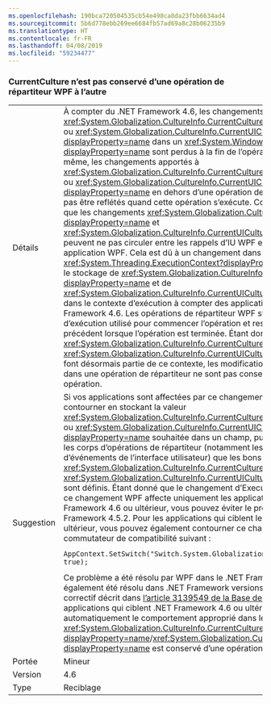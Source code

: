 ```yaml
---
ms.openlocfilehash: 190bca720504535cb54e498ca8da23fbb6634ad4
ms.sourcegitcommit: 5b6d778ebb269ee6684fb57ad69a8c28b06235b9
ms.translationtype: HT
ms.contentlocale: fr-FR
ms.lasthandoff: 04/08/2019
ms.locfileid: "59234477"
---
```

### <a name="currentculture-is-not-preserved-across-wpf-dispatcher-operations"></a>CurrentCulture n’est pas conservé d’une opération de répartiteur WPF à l’autre

|   |   |
|---|---|
|Détails|À compter du .NET Framework 4.6, les changements apportés à <xref:System.Globalization.CultureInfo.CurrentCulture?displayProperty=name> ou <xref:System.Globalization.CultureInfo.CurrentUICulture?displayProperty=name> dans un <xref:System.Windows.Threading.Dispatcher?displayProperty=name> sont perdus à la fin de l’opération de ce répartiteur. De même, les changements apportés à <xref:System.Globalization.CultureInfo.CurrentCulture?displayProperty=name> ou <xref:System.Globalization.CultureInfo.CurrentUICulture?displayProperty=name> en dehors d’une opération de répartiteur peuvent ne pas être reflétés quand cette opération s’exécute. Concrètement, cela signifie que les changements <xref:System.Globalization.CultureInfo.CurrentCulture?displayProperty=name> et <xref:System.Globalization.CultureInfo.CurrentUICulture?displayProperty=name> peuvent ne pas circuler entre les rappels d’IU WPF et tout autre code dans une application WPF. Cela est dû à un changement dans <xref:System.Threading.ExecutionContext?displayProperty=name> qui provoque le stockage de <xref:System.Globalization.CultureInfo.CurrentCulture?displayProperty=name> et de <xref:System.Globalization.CultureInfo.CurrentUICulture?displayProperty=name> dans le contexte d’exécution à compter des applications ciblant le .NET Framework 4.6. Les opérations de répartiteur WPF stockent le contexte d’exécution utilisé pour commencer l’opération et restaurer le contexte précédent lorsque l’opération est terminée. Étant donné que <xref:System.Globalization.CultureInfo.CurrentCulture?displayProperty=name> et <xref:System.Globalization.CultureInfo.CurrentUICulture?displayProperty=name> font désormais partie de ce contexte, les modifications qui leur sont apportées dans une opération de répartiteur ne sont pas conservées en dehors de cette opération.|
|Suggestion|Si vos applications sont affectées par ce changement, vous pouvez le contourner en stockant la valeur <xref:System.Globalization.CultureInfo.CurrentCulture?displayProperty=name> ou <xref:System.Globalization.CultureInfo.CurrentUICulture?displayProperty=name> souhaitée dans un champ, puis en vérifiant dans tous les corps d’opérations de répartiteur (notamment les gestionnaires de rappels d’événements de l’interface utilisateur) que les bons <xref:System.Globalization.CultureInfo.CurrentCulture?displayProperty=name> et <xref:System.Globalization.CultureInfo.CurrentUICulture?displayProperty=name> sont définis. Étant donné que le changement d’ExecutionContext sous-jacent à ce changement WPF affecte uniquement les applications qui ciblent le .NET Framework 4.6 ou ultérieur, vous pouvez éviter le problème en ciblant le .NET Framework 4.5.2. Pour les applications qui ciblent le .NET Framework 4.6 ou ultérieur, vous pouvez également contourner ce changement en définissant le commutateur de compatibilité suivant :<pre><code class="lang-csharp">AppContext.SetSwitch(&quot;Switch.System.Globalization.NoAsyncCurrentCulture&quot;, true);&#13;&#10;</code></pre>Ce problème a été résolu par WPF dans le .NET Framework 4.6.2. Il a également été résolu dans .NET Framework versions 4.6 et 4.6.1 par le biais du correctif décrit dans [l’article 3139549 de la Base de connaissances](https://support.microsoft.com/kb/3139549). Les applications qui ciblent .NET Framework 4.6 ou ultérieur obtiennent automatiquement le comportement approprié dans les applications WPF. <xref:System.Globalization.CultureInfo.CurrentCulture?displayProperty=name>/<xref:System.Globalization.CultureInfo.CurrentUICulture?displayProperty=name> est conservé d’une opération de répartiteur à l’autre.|
|Portée|Mineur|
|Version|4.6|
|Type|Reciblage|

